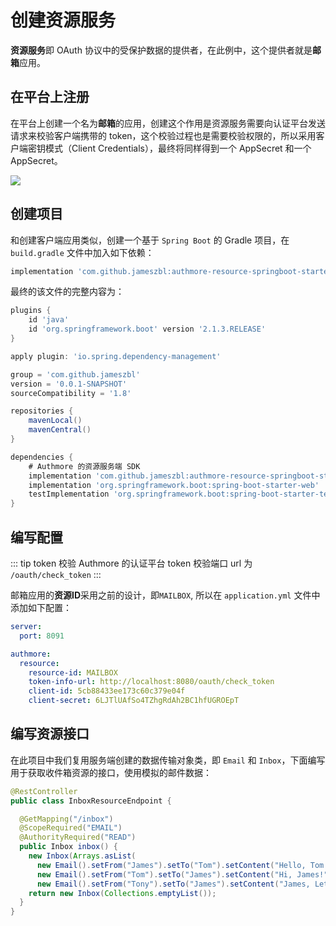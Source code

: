 # 创建资源服务

**资源服务**即 OAuth 协议中的受保护数据的提供者，在此例中，这个提供者就是**邮箱**应用。

## 在平台上注册

在平台上创建一个名为**邮箱**的应用，创建这个作用是资源服务需要向认证平台发送请求来校验客户端携带的 token，这个校验过程也是需要校验权限的，所以采用客户端密钥模式（Client Credentials），最终将同样得到一个 AppSecret 和一个 AppSecret。

![](/resource_details.png)

## 创建项目

和创建客户端应用类似，创建一个基于 `Spring Boot` 的 Gradle 项目，在 `build.gradle` 文件中加入如下依赖：

```groovy
implementation 'com.github.jameszbl:authmore-resource-springboot-starter:1.0-RC'
```

最终的该文件的完整内容为：
```groovy
plugins {
    id 'java'
    id 'org.springframework.boot' version '2.1.3.RELEASE'
}

apply plugin: 'io.spring.dependency-management'

group = 'com.github.jameszbl'
version = '0.0.1-SNAPSHOT'
sourceCompatibility = '1.8'

repositories {
    mavenLocal()
    mavenCentral()
}

dependencies {
    # Authmore 的资源服务端 SDK
    implementation 'com.github.jameszbl:authmore-resource-springboot-starter:1.0-RC'
    implementation 'org.springframework.boot:spring-boot-starter-web'
    testImplementation 'org.springframework.boot:spring-boot-starter-test'
}
``` 

## 编写配置

::: tip token 校验
Authmore 的认证平台 token 校验端口 url 为 `/oauth/check_token`
:::

邮箱应用的**资源ID**采用之前的设计，即`MAILBOX`, 所以在 `application.yml` 文件中添加如下配置：

```yaml
server:
  port: 8091

authmore:
  resource:
    resource-id: MAILBOX
    token-info-url: http://localhost:8080/oauth/check_token
    client-id: 5cb88433ee173c60c379e04f
    client-secret: 6LJTlUAfSo4TZhgRdAh2BC1hfUGROEpT
```

## 编写资源接口

在此项目中我们复用服务端创建的数据传输对象类，即 `Email` 和 `Inbox`，下面编写用于获取收件箱资源的接口，使用模拟的邮件数据：

```java
@RestController
public class InboxResourceEndpoint {

  @GetMapping("/inbox")
  @ScopeRequired("EMAIL")
  @AuthorityRequired("READ")
  public Inbox inbox() {
    new Inbox(Arrays.asList(
      new Email().setFrom("James").setTo("Tom").setContent("Hello, Tom!"),
      new Email().setFrom("Tom").setTo("James").setContent("Hi, James!"),
      new Email().setFrom("Tony").setTo("James").setContent("James, Let's go hiking!")));
    return new Inbox(Collections.emptyList());
  }
}
```
